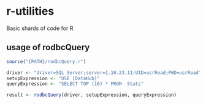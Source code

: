 # r-utilities
Basic shards of code for R

## usage of rodbcQuery
```r
source("{PATH}/rodbcQuery.r")

driver <- "driver=SQL Server;server=1.10.23.11;UID=usrRead;PWD=usrRead"
setupExpression <- "USE [DataHub]"
queryExpression <- "SELECT TOP (10) * FROM  Stats"

result <- rodbcQuery(driver, setupExpression, queryExpression)
```
